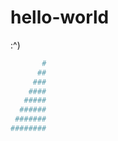 # hello-world

:^)

```bash
       #
      ##
     ###
    ####
   #####
  ######
 #######
########
```
